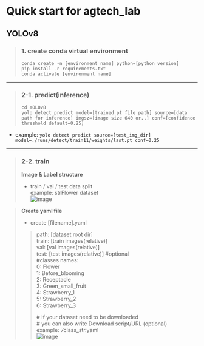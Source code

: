 # Quick start for agtech_lab


## YOLOv8
> ### 1. create **conda** virtual environment
> `conda create -n [environment name] python=[python version]` <br> 
> `pip install -r requirements.txt` <br>
> `conda activate [environment name]`

---
> ### 2-1. predict(inference)
> `cd YOLOv8` <br>
> `yolo detect predict model=[trained pt file path] source=[data path for inference] imgsz=[image size 640 or..] conf=[confidence threshold default=0.25] `

* example: `yolo detect predict source=[test_img_dir] model=./runs/detect/train11/weights/last.pt conf=0.25`
---
> ### 2-2. train
>
> **Image & Label structure**
> * train / val / test data split <br>
>  example: strFlower dataset <br>
> ![image](https://user-images.githubusercontent.com/74248395/218665696-bccca3c7-3c1e-4392-ab63-338fdc203901.png)

> **Create yaml file** <br>
> * create [filename].yaml <br>
> > path: [dataset root dir] <br>
> > train: [train images(relative)] <br>
> > val: [val images(relative)] <br>
> > test: [test images(relative)] #optional <br>
> > \#classes 
> > names: <br>
> >   0: Flower <br>
> >   1: Before_blooming <br>
> >   2: Receptacle <br>
> >   3: Green_small_fruit <br>
> >   4: Strawberry_1 <br>
> >   5: Strawberry_2 <br>
> >   6: Strawberry_3 <br>
> >   
> > \# If your dataset need to be downloaded <br>
> > \# you can also write Download script/URL (optional) <br>
> example: 7class_str.yaml <br> ![image](https://user-images.githubusercontent.com/74248395/218666223-27cc295a-12a4-44d4-a5c7-33491db0f57e.png)
>



 
